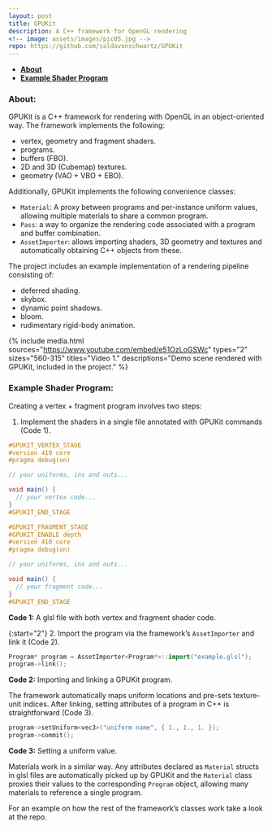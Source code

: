 ```yaml
---
layout: post
title: GPUKit
description: A C++ framework for OpenGL rendering
<!-- image: assets/images/pic05.jpg -->
repo: https://github.com/saldavonschwartz/GPUKit
---
```

<!-- Links: -->

- **[About](#1)**
- **[Example Shader Program](#2)**

### <a class="toc_item" name="1"></a>About:

GPUKit is a C++ framework for rendering with OpenGL in an object-oriented way. The framework implements the following:

- vertex, geometry and fragment shaders.
- programs.
- buffers (FBO).
- 2D and 3D (Cubemap) textures.
- geometry (VAO + VBO + EBO).

Additionally, GPUKit implements the following convenience classes:

- `Material`: A proxy between programs and per-instance uniform values, allowing multiple materials to share a common program.
- `Pass`: a way to organize the rendering code associated with a program and buffer combination.
- `AssetImporter`: allows importing shaders, 3D geometry and textures and automatically obtaining C++ objects from these.

The project includes an example implementation of a rendering pipeline consisting of:
- deferred shading.
- skybox.
- dynamic point shadows.
- bloom.
- rudimentary rigid-body animation.

{% include media.html
  sources="https://www.youtube.com/embed/e51OzLoGSWc"
  types="2"
  sizes="560-315"
  titles="Video 1."
  descriptions="Demo scene rendered with GPUKit, included in the project."
%}

### <a class="toc_item" name="2"></a>Example Shader Program:

Creating a vertex + fragment program involves two steps:

1. Implement the shaders in a single file annotated with GPUKit commands (Code 1).

```glsl
#GPUKIT_VERTEX_STAGE
#version 410 core
#pragma debug(on)

// your uniforms, ins and outs...

void main() {
  // your vertex code...
}
#GPUKIT_END_STAGE

#GPUKIT_FRAGMENT_STAGE
#GPUKIT_ENABLE depth
#version 410 core
#pragma debug(on)

// your uniforms, ins and outs...

void main() {
  // your fragment code...
}
#GPUKIT_END_STAGE
```
<figcaption><strong>Code 1:</strong> A glsl file with both vertex and fragment shader code.</figcaption>

{:start="2"}
2. Import the program via the framework’s `AssetImporter` and link it (Code 2).

```cpp
Program* program = AssetImporter<Program*>::import("example.glsl");
program->link();
```
<figcaption><strong>Code 2:</strong> Importing and linking a GPUKit program.</figcaption>

The framework automatically maps uniform locations and pre-sets texture-unit indices. After linking,
setting attributes of a program in C++ is straightforward (Code 3).

```cpp
program->setUniform<vec3>("uniform name", { 1., 1., 1. });
program->commit();
```
<figcaption><strong>Code 3:</strong> Setting a uniform value.</figcaption>

Materials work in a similar way. Any attributes declared as `Material` structs in glsl files are automatically picked up by GPUKit and the `Material` class proxies their values to the corresponding `Program` object, allowing many materials to reference a single program.

For an example on how the rest of the framework’s classes work take a look at the repo.
